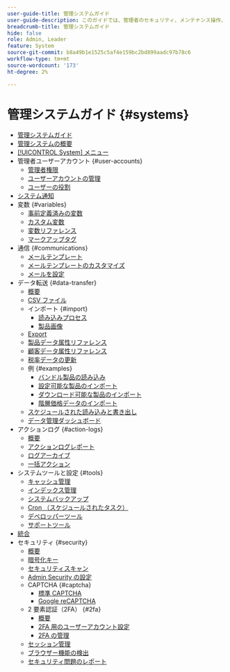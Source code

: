 ```yaml
---
user-guide-title: 管理システムガイド
user-guide-description: このガイドでは、管理者のセキュリティ、メンテナンス操作、Adobe Commerce ストア内の組織機能をサポートするシステム全体のリソースに関する詳細を説明します。
breadcrumb-title: 管理システムガイド
hide: false
role: Admin, Leader
feature: System
source-git-commit: b8a49b1e1525c5af4e159bc2bd899aadc97b78c6
workflow-type: tm+mt
source-wordcount: '173'
ht-degree: 2%

---
```



# 管理システムガイド {#systems}

- [管理システムガイド](guide-overview.md)
- [管理システムの概要](introduction.md)
- [[!UICONTROL System] メニュー](system-menu.md)
- 管理者ユーザーアカウント {#user-accounts}
   - [管理者権限](permissions.md)
   - [ユーザーアカウントの管理](permissions-users-all.md)
   - [ユーザーの役割](permissions-user-roles.md)
- [システム通知](notifications.md)
- 変数 {#variables}
   - [事前定義済みの変数](variables-predefined.md)
   - [カスタム変数](variables-custom.md)
   - [変数リファレンス](variables-reference.md)
   - [マークアップタグ](markup-tags.md)
- 通信 {#communications}
   - [メールテンプレート](email-templates.md)
   - [メールテンプレートのカスタマイズ](email-template-custom.md)
   - [メールを設定](email-communications.md)
- データ転送 {#data-transfer}
   - [概要](data-transfer.md)
   - [CSV ファイル](data-csv.md)
   - インポート {#import}
      - [読み込みプロセス](data-import.md)
      - [製品画像](data-import-product-images.md)
   - [Export](data-export.md)
   - [製品データ属性リファレンス](data-attributes-product.md)
   - [顧客データ属性リファレンス](data-attributes-customer.md)
   - [税率データの更新](data-transfer-tax-rates.md)
   - 例 {#examples}
      - [バンドル製品の読み込み](data-transfer-bundle-products.md)
      - [設定可能な製品のインポート](data-transfer-configurable-products.md)
      - [ダウンロード可能な製品のインポート](data-transfer-downloadable-products.md)
      - [階層価格データのインポート](data-import-price-tier.md)
   - [スケジュールされた読み込みと書き出し](data-scheduled-import-export.md)
   - [データ管理ダッシュボード](data-dashboard.md)
- アクションログ {#action-logs}
   - [概要](action-log.md)
   - [アクションログレポート](action-log-report.md)
   - [ログアーカイブ](action-log-archive.md)
   - [一括アクション](action-log-bulk-actions.md)
- システムツールと設定 {#tools}
   - [キャッシュ管理](cache-management.md)
   - [インデックス管理](index-management.md)
   - [システムバックアップ](backups.md)
   - [Cron （スケジュールされたタスク）](cron.md)
   - [デベロッパーツール](developer-tools.md)
   - [サポートツール](support.md)
- [統合](integrations.md)
- セキュリティ {#security}
   - [概要](security.md)
   - [暗号化キー](encryption-key.md)
   - [セキュリティスキャン](security-scan.md)
   - [Admin Security の設定](security-admin.md)
   - CAPTCHA {#captcha}
      - [標準 CAPTCHA](security-captcha.md)
      - [Google reCAPTCHA](security-google-recaptcha.md)
   - 2 要素認証（2FA） {#2fa}
      - [概要](security-two-factor-authentication.md)
      - [2FA 用のユーザーアカウント設定](security-two-factor-authentication-use.md)
      - [2FA の管理](security-two-factor-authentication-manage.md)
   - [セッション管理](security-session-management.md)
   - [ブラウザー機能の検出](security-browser-capabilities-detection.md)
   - [セキュリティ問題のレポート](security-issue-reporting.md)
